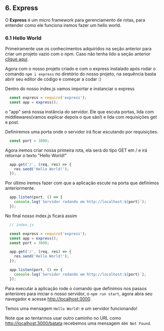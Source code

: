 ## 6. Express

O **Express** é um micro framework para gerenciamento de rotas, para entender como ele funciona iremos fazer um hello world.

### 6.1 Hello World

Primeiramente use os conhecimentos adquiridos na seção anterior para criar um projeto vazio com o npm. Caso não tenha lido a seção anterior [clique aqui](../1-primeiros-passos/npm.md).

Agora com o nosso projeto criado e com o express instalado após rodar o comando `npm i express` no diretório do nosso projeto, na sequência basta abrir seu editor de código e começar a codar :)

Dentro do nosso index.js vamos importar e instanciar o express

```javascript
  const express = require('express');
  const app = express();
```

o "app" será nossa instância do servidor. Ele que escuta portas, lida com middlewares(vamos explicar depois o que são!) e lida com requisições get e post.

Definiremos uma porta onde o servidor irá ficar escutando por requisições.

```javascript
  const port = 3000;
```

Agora iremos criar nossa primeira rota, ela será do tipo GET em / e irá retornar o texto "Hello World!"

```javascript
  app.get('/', (req, res) => {
    res.send('Hello World!');
  });
```

Por último iremos fazer com que a aplicação escute na porta que definimos anteriormente.

```javascript
  app.listen(port, () => {
    console.log(`Servidor rodando em http://localhost:${port}`);
  });
```

No final nosso index.js ficará assim

```javascript
  // index.js

  const express = require('express');
  const app = express();
  const port = 3000;

  app.get('/', (req, res) => {
    res.send('Hello World!');
  });

  app.listen(port, () => {
    console.log(`Servidor rodando em http://localhost:${port}`);
  });
```

Para executar a aplicação rode o comando que definimos nos passos anteriores para iniciar o nosso servidor, o `npm run start`, agora abra seu navegador e acesse [http://localhost:3000](http://localhost:3000).

Temos uma mensagem `Hello World!` e um servidor funcionando! 

Note que ao tentarmos usar outro caminho no URL como [http://localhost:3000/batata](http://localhost:3000/batata) recebemos uma mensagem `404 Not Found`.
